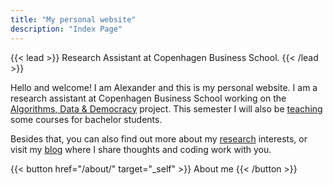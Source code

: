 ```yaml
---
title: "My personal website"
description: "Index Page"
---
```


{{< lead >}}
Research Assistant at Copenhagen Business School.
{{< /lead >}}

Hello and welcome! I am Alexander and this is my personal website. I am a research assistant at Copenhagen Business School working on the [Algorithms, Data & Democracy](https://algoritmer.org/) project. This semester I will also be  [teaching](/teaching/) some courses for bachelor students.  

Besides that, you can also find out more about my [research](/research/) interests, or visit my [blog](/blog/) where I share thoughts and coding work with you.


{{< button href="/about/" target="_self" >}} About me {{< /button >}}


